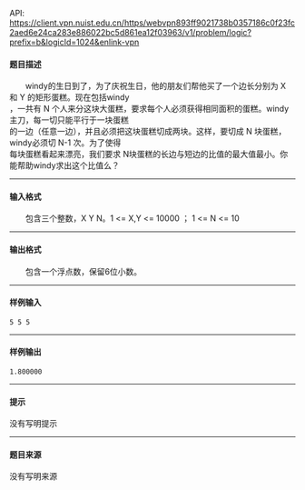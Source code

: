 API: https://client.vpn.nuist.edu.cn/https/webvpn893ff9021738b0357186c0f23fc2aed6e24ca283e886022bc5d861ea12f03963/v1/problem/logic?prefix=b&logicId=1024&enlink-vpn

#### 题目描述

　　windy的生日到了，为了庆祝生日，他的朋友们帮他买了一个边长分别为 X 和 Y 的矩形蛋糕。现在包括windy  
，一共有 N 个人来分这块大蛋糕，要求每个人必须获得相同面积的蛋糕。windy主刀，每一切只能平行于一块蛋糕  
的一边（任意一边），并且必须把这块蛋糕切成两块。这样，要切成 N 块蛋糕，windy必须切 N-1 次。为了使得  
每块蛋糕看起来漂亮，我们要求 N块蛋糕的长边与短边的比值的最大值最小。你能帮助windy求出这个比值么？

---

#### 输入格式

　　包含三个整数，X Y N。1 <= X,Y <= 10000 ； 1 <= N <= 10

---

#### 输出格式

　　包含一个浮点数，保留6位小数。

---

#### 样例输入
```
5 5 5
```

---

#### 样例输出
```
1.800000
```

---

#### 提示

没有写明提示

---

#### 题目来源

没有写明来源